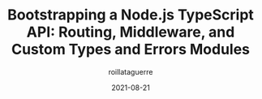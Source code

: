 ---
author: roillataguerre
date: 2021-08-21
publisher: itnext_io
tags:
  - nodejs
  - typescript
  - apis
target_url: https://itnext.io/modern-node-part-2-bootstrapping-a-node-js-9be331c3d9ed
title: "Bootstrapping a Node.js TypeScript API: Routing, Middleware, and Custom Types and Errors Modules"
---